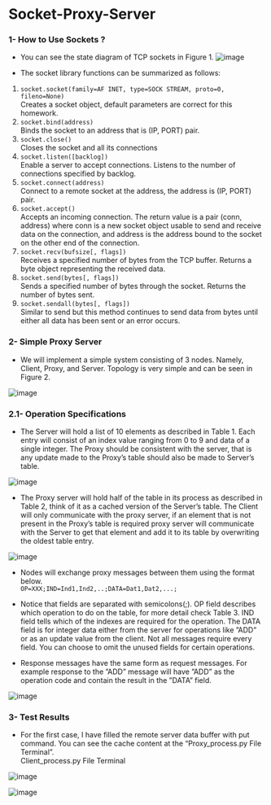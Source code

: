 # Socket-Proxy-Server

### 1- How to Use Sockets ?
* You can see the state diagram of TCP sockets in Figure 1.
![image](https://github.com/htmos6/Socket-Proxy-Server/assets/88316097/49b6f2b0-0bad-4533-b33d-6dfddec8fdcc)

+ The socket library functions can be summarized as follows:
1. ```socket.socket(family=AF INET, type=SOCK STREAM, proto=0, fileno=None)```  
Creates a socket object, default parameters are correct for this homework.
2. ```socket.bind(address)```  
Binds the socket to an address that is (IP, PORT) pair.
3. ```socket.close()```  
Closes the socket and all its connections
4. ```socket.listen([backlog])```   
Enable a server to accept connections. Listens to the number of connections specified by backlog.
5. ```socket.connect(address)```   
Connect to a remote socket at the address, the address is (IP, PORT) pair.
6. ```socket.accept()```  
Accepts an incoming connection. The return value is a pair (conn, address) where
conn is a new socket object usable to send and receive data on the connection, and
address is the address bound to the socket on the other end of the connection.
7. ```socket.recv(bufsize[, flags])```  
Receives a specified number of bytes from the TCP buffer. Returns a byte object
representing the received data.
8. ```socket.send(bytes[, flags])```   
Sends a specified number of bytes through the socket. Returns the number of bytes
sent.
9. ```socket.sendall(bytes[, flags])```  
Similar to send but this method continues to send data from bytes until either all
data has been sent or an error occurs.

### 2- Simple Proxy Server
* We will implement a simple system consisting of 3 nodes. Namely,
Client, Proxy, and Server. Topology is very simple and can be seen in Figure 2.

![image](https://github.com/htmos6/Socket-Proxy-Server/assets/88316097/f673559a-c974-4370-950d-84752f5735c3)

### 2.1- Operation Specifications
* The Server will hold a list of 10 elements as described in Table 1. Each entry will consist
of an index value ranging from 0 to 9 and data of a single integer. The Proxy should be
consistent with the server, that is any update made to the Proxy’s table should also be
made to Server’s table. 

![image](https://github.com/htmos6/Socket-Proxy-Server/assets/88316097/ca2b5b94-7758-494f-8e51-907664f46cc1)

* The Proxy server will hold half of the table in its process as described in Table 2,
think of it as a cached version of the Server’s table. The Client will only communicate
with the proxy server, if an element that is not present in the Proxy’s table is required
proxy server will communicate with the Server to get that element and add it to its table
by overwriting the oldest table entry.

![image](https://github.com/htmos6/Socket-Proxy-Server/assets/88316097/fc0b0a61-ab55-4ee4-afea-f1755cc3eb04)

* Nodes will exchange proxy messages between them using the format below.  
```OP=XXX;IND=Ind1,Ind2,..;DATA=Dat1,Dat2,...;```

* Notice that fields are separated with semicolons(;). OP field describes which operation
to do on the table, for more detail check Table 3. IND field tells which of the indexes are
required for the operation. The DATA field is for integer data either from the server for
operations like ”ADD” or as an update value from the client. Not all messages require
every field. You can choose to omit the unused fields for certain operations.

* Response messages have the same form as request messages. For example response
to the ”ADD” message will have ”ADD” as the operation code and contain the result in
the ”DATA” field.

![image](https://github.com/htmos6/Socket-Proxy-Server/assets/88316097/8c44bb44-bb74-4570-a958-bd31bdb1ed4f)

### 3- Test Results
* For the first case, I have filled the remote server data buffer with put command. You can see the cache content at the “Proxy_process.py File Terminal”.  
Client_process.py File Terminal  

![image](https://github.com/htmos6/Socket-Proxy-Server/assets/88316097/00f9c17e-aa50-4880-b313-71197920e432)










![image](https://github.com/htmos6/Socket-Proxy-Server/assets/88316097/9c4f3e4d-b617-466c-857d-ee9240f2cbe2)
